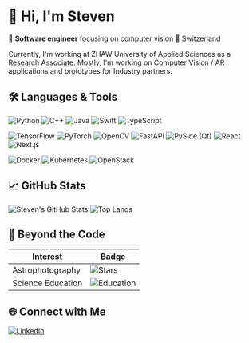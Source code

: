 # 👋 Hi, I'm **Steven**

🌌 **Software engineer** focusing on computer vision 
📍 Switzerland

Currently, I'm working at ZHAW University of Applied Sciences as a Research Associate. 
Mostly, I'm working on Computer Vision / AR applications and prototypes for Industry partners. 


<!-- ──────────────────────────── -->
## 🛠 Languages & Tools

<!-- Primary languages -->
![Python](https://img.shields.io/badge/Python-3670A0?style=for-the-badge&logo=python&logoColor=ffdd54)
![C++](https://img.shields.io/badge/C%2B%2B-00599C?style=for-the-badge&logo=cplusplus&logoColor=white)
![Java](https://img.shields.io/badge/Java-ED8B00?style=for-the-badge&logo=openjdk&logoColor=white)
![Swift](https://img.shields.io/badge/Swift-F05138?style=for-the-badge&logo=swift&logoColor=white)
![TypeScript](https://img.shields.io/badge/TypeScript-3178C6?style=for-the-badge&logo=typescript&logoColor=white)


<!-- Frameworks & libraries -->
![TensorFlow](https://img.shields.io/badge/TensorFlow-FF6F00?style=for-the-badge&logo=tensorflow&logoColor=white)
![PyTorch](https://img.shields.io/badge/PyTorch-EE4C2C?style=for-the-badge&logo=pytorch&logoColor=white)
![OpenCV](https://img.shields.io/badge/OpenCV-5C3EE8?style=for-the-badge&logo=opencv&logoColor=white)
![FastAPI](https://img.shields.io/badge/FastAPI-009688?style=for-the-badge&logo=fastapi&logoColor=white)
![PySide (Qt)](https://img.shields.io/badge/PySide6-41CD52?style=for-the-badge&logo=qt&logoColor=white)
![React](https://img.shields.io/badge/React-61DAFB?style=for-the-badge&logo=react&logoColor=000000)
![Next.js](https://img.shields.io/badge/Next.js-000000?style=for-the-badge&logo=nextdotjs&logoColor=ffffff)

<!-- DevOps & cloud -->
![Docker](https://img.shields.io/badge/Docker-2496ED?style=for-the-badge&logo=docker&logoColor=white)
![Kubernetes](https://img.shields.io/badge/Kubernetes-326CE5?style=for-the-badge&logo=kubernetes&logoColor=white)
![OpenStack](https://img.shields.io/badge/OpenStack-BD00FF?style=for-the-badge&logo=openstack&logoColor=white)

<!-- ──────────────────────────── -->
## 📈 GitHub Stats

![Steven's GitHub Stats](https://github-readme-stats.vercel.app/api?username=haeslste&show_icons=true&theme=transparent)
![Top Langs](https://github-readme-stats.vercel.app/api/top-langs/?username=haeslste&layout=compact&theme=transparent)

## 🌌 Beyond the Code

| Interest | Badge |
| -------- | ----- |
| Astrophotography | ![Stars](https://img.shields.io/badge/🌠-Chasing%20dark%20skies-0B3D91?style=for-the-badge) |
| Science Education | ![Education](https://img.shields.io/badge/📚-Sharing%20knowledge-4C1?style=for-the-badge) |


## 🌐 Connect with Me

[![LinkedIn](https://img.shields.io/badge/LinkedIn-0A66C2?style=for-the-badge&logo=linkedin&logoColor=white)](
https://www.linkedin.com/in/steven-häsler-11709a11a/)

<!--
[![Website](https://img.shields.io/badge/Portfolio-000000?style=for-the-badge&logo=github&logoColor=white)](https://stevenhaesler.dev)
[![Twitter Follow](https://img.shields.io/twitter/follow/stevenhaesler?style=for-the-badge&logo=twitter&logoColor=white)](https://twitter.com/stevenhaesler)
[![GitHub Followers](https://img.shields.io/github/followers/stevenhaesler?label=Follow&style=for-the-badge&logo=github)](https://github.com/stevenhaesler)

-->

<!-- Optional visitor counter (requires enabling the service first)
![Visitor Badge](https://shields-io-visitor-counter.herokuapp.com/badge?page=haeslste.haeslste&style=for-the-badge)
-->
